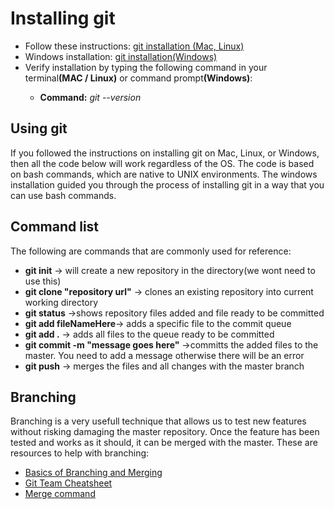 <style type="text/css">
  h1{
    color:"blue";
  }
  
 </style>

<h1>Installing git</h1>

<ul>
  <li>Follow these instructions: <a href = "https://git-scm.com/book/en/v2/Getting-Started-Installing-Git">git installation (Mac, Linux)</a></li>
  <li>Windows installation: <a href="https://support.codebasehq.com/articles/getting-started/git-on-windows">git installation(Windows)</a></li>
  <li>Verify installation by typing the following command in your terminal<strong>(MAC / Linux)</strong> or command prompt<strong>(Windows)</strong>:</li>
  <ul>
    <li><strong>Command:</strong><em> git --version</em></li>
  </ul>
  
 </ul>

<h2>Using git</h2>
<p>If you followed the instructions on installing git on Mac, Linux, or Windows, then all the code below will work regardless of the OS.  The code is based on bash commands, which are native to UNIX environments.  The windows installation guided you through the process of installing git in a way that you can use bash commands.</p>


<h2>Command list</h2>
<p>The following are commands that are commonly used for reference:</p>
<ul>
  <li><strong>git init</strong> -> will create a new repository in the directory(we wont need to use this)</li>
  <li><strong>git clone "repository url"</strong> -> clones an existing repository into current working directory</li>
  <li><strong>git status</strong> ->shows repository files added and file ready to be committed</li>
  <li><strong>git add fileNameHere</strong>-> adds a specific file to the commit queue</li>
  <li><strong>git add .</strong> -> adds all files to the queue ready to be committed</li>
  <li><strong>git commit -m "message goes here"</strong> ->committs the added files to the master.  You need to add a message otherwise there will be an error</li>
  <li><strong>git push</strong> -> merges the files and all changes with the master branch</li>
 </ul>

<h2>Branching</h2>
<p>Branching is a very usefull technique that allows us to test new features without risking damaging the master repository.  Once the feature has been tested and works as it should, it can be merged with the master. These are resources to help with branching:</p>
<ul>
  <li><a href="https://git-scm.com/book/en/v2/Git-Branching-Basic-Branching-and-Merging">Basics of Branching and Merging</a></li>
  <li><a href="https://jameschambers.co/writing/git-team-workflow-cheatsheet/">Git Team Cheatsheet</a></li>
  <li><a href="https://www.git-tower.com/learn/git/commands/git-merge">Merge command</a></li>
</ul>
